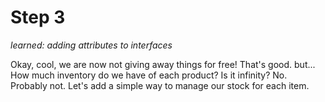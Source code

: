 # Step 3

_learned: adding attributes to interfaces_

Okay, cool, we are now not giving away things for free! That's good. but... 
How much inventory do we have of each product? Is it infinity? No. Probably not. 
Let's add a simple way to manage our stock for each item.